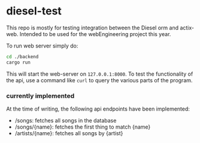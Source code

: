 # diesel-test
This repo is mostly for testing integration between the Diesel orm and actix-web.
Intended to be used for the webEngineering project this year.

To run web server simply do:
```sh
cd ./backend
cargo run
```

This will start the web-server on `127.0.0.1:8000`.
To test the functionality of the api,
use a command like `curl` to query the various parts of the program.

### currently implemented
At the time of writing, the following api endpoints have been implemented:
 - /songs: fetches all songs in the database
 - /songs/{name}: fetches the first thing to match {name}
 - /artists/{name}: fetches all songs by {artist}